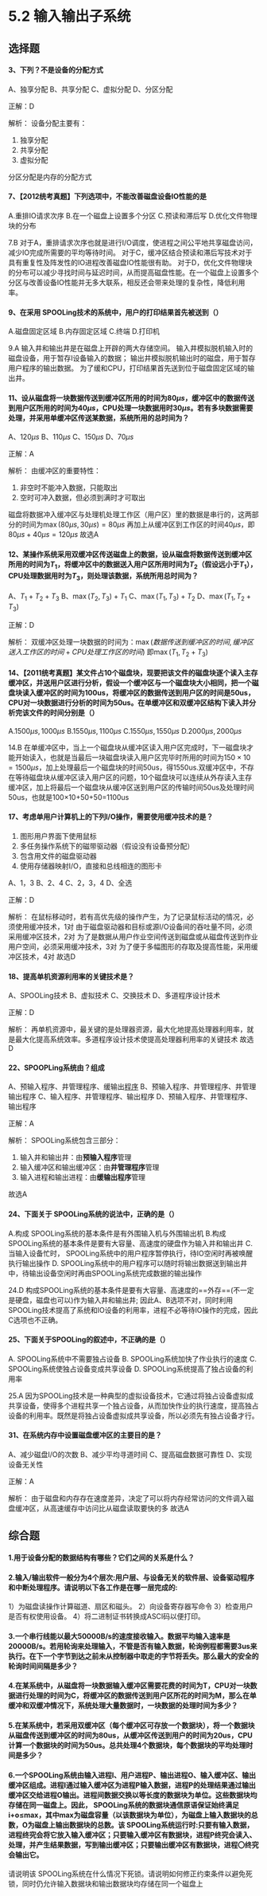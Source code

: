 # 5.2 输入输出子系统

## 选择题

#### 3、下列？不是设备的分配方式

A、独享分配
B、共享分配
C、虚拟分配
D、分区分配

正解：D

解析：
设备分配主要有：
1. 独享分配
2. 共享分配
3. 虚拟分配

分区分配是内存的分配方式

#### 7、【2012统考真题】下列选项中，不能改善磁盘设备IO性能的是

A.重排IO请求次序
B.在一个磁盘上设置多个分区
C.预读和滞后写
D.优化文件物理块的分布

7.B
对于A，重排请求次序也就是进行I/O调度，使进程之间公平地共享磁盘访问，减少IO完成所需要的平均等待时间。
对于C，缓冲区结合预读和滞后写技术对于具有重复性及阵发性的IO进程改善磁盘IO性能很有助。
对于D，优化文件物理块的分布可以减少寻找时间与延迟时间，从而提高磁盘性能。在一个磁盘上设置多个分区与改善设备IO性能并无多大联系，相反还会带来处理的复杂性，降低利用率。

#### 9、在采用 SPOOLing技术的系统中，用户的打印结果首先被送到（）

A.磁盘固定区域
B.内存固定区域
C.终端
D.打印机

9.A
输入井和输出井是在磁盘上开辟的两大存储空间。
输入井模拟脱机输入时的磁盘设备，用于暂存I设备输入的数据；
输出井模拟脱机输出时的磁盘，用于暂存用户程序的输出数据。
为了缓和CPU，打印结果首先送到位于磁盘固定区域的输出井。

#### 11、设从磁盘将一块数据传送到缓冲区所用的时间为$80\mu s$，缓冲区中的数据传送到用户区所用的时间为$40\mu s$，CPU处理一块数据用时$30 \mu s$。若有多块数据需要处理，并采用单缓冲区传送某数据，系统所用的总时间为？

A、$120 \mu s$
B、$110\mu s$
C、$150\mu s$
D、$70\mu s$

正解：A

解析：
由缓冲区的重要特性：
1. 非空时不能冲入数据，只能取出
2. 空时可冲入数据，但必须到满时才可取出

磁盘将数据冲入缓冲区与处理机处理工作区（用户区）里的数据是串行的，这两部分的时间为$\max(80\mu s,30\mu s) = 80\mu s$
再加上从缓冲区到工作区的时间$40\mu s$，即$80\mu s + 40\mu s = 120\mu s$
故选A

#### 12、某操作系统采用双缓冲区传送磁盘上的数据，设从磁盘将数据传送到缓冲区所用的时间为$T_1$，将缓冲区中的数据送入用户区所用时间为$T_2$（假设远小于$T_1$），CPU处理数据用时为$T_3$，则处理该数据，系统所用总时间为？

A、$T_1+T_2+T_3$
B、$\max(T_2,T_3) + T_1$
C、$\max(T_1,T_3)+T_2$
D、$\max(T_1,T_2+T_3)$

正解：D

解析：
双缓冲区处理一块数据的时间为：$\max(数据传送到缓冲区的时间,缓冲区送入工作区的时间+CPU处理工作区的时间)$
即$\max(T_1,T_2+T_3)$

#### 14、【2011统考真题】某文件占10个磁盘块，现要把该文件的磁盘块逐个读入主存缓冲区，并送用户区进行分析，假设一个缓冲区与一个磁盘块大小相同，把一个磁盘块读入缓冲区的时间为100us，将缓冲区的数据传送到用户区的时间是50us，CPU对一块数据进行分析的时间为50us。在单缓冲区和双缓冲区结构下读入并分析完该文件的时间分别是（）

A.$1500\mu s, 1000\mu s$
B.$1550\mu s, 1100\mu s$
C.$1550\mu s, 1550\mu s$
D.$2000\mu s, 2000\mu s$

14.B
在单缓冲区中，当上一个磁盘块从缓冲区读入用户区完成时，下一磁盘块才能开始读入，也就是当最后一块磁盘块读入用户区完毕时所用的时间为$150×10=1500\mu s$，加上处理最后一个磁盘块的时间50us，得1550us.双缓冲区中，不存在等待磁盘块从缓冲区读入用户区的问题，10个磁盘块可以连续从外存读入主存缓冲区，加上将最后一个磁盘块从缓冲区送到用户区的传输时间50us及处理时间50us，也就是100×10+50+50=1100us

#### 17、考虑单用户计算机上的下列I/O操作，需要使用缓冲技术的是？

1. 图形用户界面下使用鼠标
2. 多任务操作系统下的磁带驱动器（假设没有设备预分配）
3. 包含用文件的磁盘驱动器
4. 使用存储器映射I/O，直接和总线相连的图形卡

A、1，3
B、2、4
C、2，3，4
D、全选

正解：D

解析：
在鼠标移动时，若有高优先级的操作产生，为了记录鼠标活动的情况，必须使用缓冲技术，1对
由于磁盘驱动器和目标或源I/O设备间的吞吐量不同，必须采用缓冲区技术，2对
为了是数据从用户作业空间传送到磁盘或从磁盘传送到作业用户空间，必须采用缓冲技术，3对
为了便于多幅图形的存取及提高性能，采用缓冲区技术，4对
故选D

#### 18、提高单机资源利用率的关键技术是？

A、SPOOLing技术
B、虚拟技术
C、交换技术
D、多道程序设计技术

正解：D

解析：
再单机资源中，最关键的是处理器资源，最大化地提高处理器利用率，就是最大化提高系统效率。多道程序设计技术使提高处理器利用率的关键技术
故选D

#### 22、SPOOPLing系统由？组成

A、预输入程序、井管理程序、缓输出[程序]()
B、预输入程序、井管理程序、井管理输出程序
C、输入程序、井管理程序、输出程序
D、预输入程序、井管理程序、输出程序

正解：A

解析：
SPOOLing系统包含三部分：
1. 输入井和输出井：由**预输入程序**管理
2. 输入缓冲区和输出缓冲区：由**井管理程序**管理
3. 输入进程和输出进程：由**缓输出程序**管理

故选A

#### 24、下面关于 SPOOLing系统的说法中，正确的是（）

A.构成 SPOOLing系统的基本条件是有外围输入机与外围输出机
B.构成 SPOOLing系统的基本条件是要有大容量、高速度的硬盘作为输入井和输出井
C.当输入设备忙时， SPOOLing系统中的用户程序暂停执行，待IO空闲时再被唤醒执行输出操作
D. SPOOLing系统中的用户程序可以随时将输出数据送到输出井中，待输出设备空闲时再由SPOOLing系统完成数据的输出操作

24.D
构成SPOOLing系统的基本条件是要有大容量、高速度的==外存==(不一定是硬盘，磁盘也可以)作为输入井和输出井;
因此A、B选项不对，同时利用SPOOLing技术提高了系统和IO设备的利用率，进程不必等待IO操作的完成，因此C选项也不正确。

#### 25、下面关于SPOOLing的叙述中，不正确的是（）

A. SPOOLing系统中不需要独占设备
B. SPOOLing系统加快了作业执行的速度
C. SPOOLing系统使独占设备变成共享设备
D. SPOOLing系统提高了独占设备的利用率

25.A
因为SPOOLing技术是一种典型的虚拟设备技术，它通过将独占设备虚拟成共享设备，使得多个进程共享一个独占设备，从而加快作业的执行速度，提高独占设备的利用率。既然是将独占设备虚拟成共享设备，所以必须先有独占设备才行。

#### 31、在系统内存中设置磁盘缓冲区的主要目的是？

A、减少磁盘I/O的次数
B、减少平均寻道时间
C、提高磁盘数据可靠性
D、实现设备无关性

正解：A

解析：
由于磁盘和内存存在速度差异，决定了可以将内存经常访问的文件调入磁盘缓冲区，从高速缓存中访问比从磁盘读取要快的多
故选A

## 综合题

#### 1.用于设备分配的数据结构有哪些？它们之间的关系是什么？

#### 2.输入/输出软件一般分为4个层次:用户层、与设备无关的软件层、设备驱动程序和中断处理程序。请说明以下各工作是在哪一层完成的:
1）为磁盘读操作计算磁道、扇区和磁头。
2）向设备寄存器写命令
3）检查用户是否有权使用设备。
4）将二进制证书转换成ASCI码以便打印。

#### 3.一个串行线能以最大50000B/s的速度接收输入。数据平均输入速率是20000B/s。若用轮询来处理输入，不管是否有输入数据，轮询例程都需要3us来执行。在下一个字节到达之前未从控制器中取走的字节将丢失。那么最大的安全的轮询时间间隔是多少？

#### 4.在某系统中，从磁盘将一块数据输入缓冲区需要花费的时间为T，CPU对一块数据进行处理的时间为C，将缓冲区的数据传送到用户区所花的时间为M，那么在单缓冲和双缓冲情况下，系统处理大量数据时，一块数据的处理时间为多少？

#### 5.在某系统中，若采用双缓冲区（每个缓冲区可存放一个数据块），将一个数据块从磁盘传送到缓冲区的时间为80us，从缓冲区传送到用户的时间为20us，CPU计算一个数据块的时间为50us。总共处理4个数据块，每个数据块的平均处理时间是多少？

#### 6.一个SPOOLing系统由输入进程I、用户进程P、输出进程O、输入缓冲区、输出缓冲区组成。进程Ⅰ通过输入缓冲区为进程P输入数据，进程P的处理结果通过输出缓冲区交给进程O输出。进程间数据交换以等长度的数据块为单位。这些数据块均存储在同一磁盘上。因此， SPOOLing系统的数据块通信原语保证始终满足i+o≤max，其中max为磁盘容量（以该数据块为单位），为磁盘上输入数据块的总数，O为磁盘上输出数据块的总数。该 SPOOLing系统运行时:只要有输入数据，进程终究会将它放入输入缓冲区；只要输入缓冲区有数据块，进程P终究会读入、处理，并产生结果数据，写到输出缓冲区；只要输出缓冲区有数据块，进程〇终究会输出它。
请说明该 SPOOLing系统在什么情况下死锁。请说明如何修正约束条件以避免死锁，同时仍允许输入数据块和输出数据块均存储在同一个磁盘上